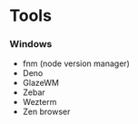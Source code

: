 # Tools

### Windows
- fnm (node version manager)
- Deno
- GlazeWM
- Zebar
- Wezterm
- Zen browser

